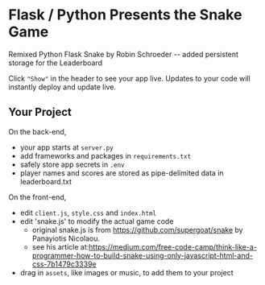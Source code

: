 Flask / Python Presents the Snake Game
======================================================
Remixed Python Flask Snake by Robin Schroeder -- added persistent storage for the Leaderboard

Click `"Show"` in the header to see your app live. Updates to your code will instantly deploy and update live.

Your Project
------------

On the back-end,
- your app starts at `server.py`
- add frameworks and packages in `requirements.txt`
- safely store app secrets in `.env`
- player names and scores are stored as pipe-delimited data in leaderboard.txt 

On the front-end,
- edit `client.js`, `style.css` and `index.html`
- edit 'snake.js' to modify the actual game code
  - original snake.js is from https://github.com/supergoat/snake by Panayiotis Nicolaou. 
  - see his article at:https://medium.com/free-code-camp/think-like-a-programmer-how-to-build-snake-using-only-javascript-html-and-css-7b1479c3339e
- drag in `assets`, like images or music, to add them to your project

 